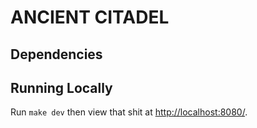 # ANCIENT CITADEL

## Dependencies

## Running Locally
Run `make dev` then view that shit at [http://localhost:8080/](http://localhost:8080/).
